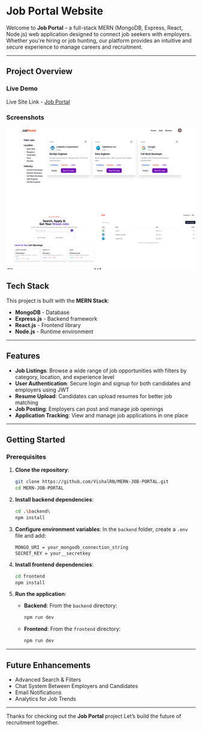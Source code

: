 # Job Portal Website

Welcome to **Job Portal** – a full-stack MERN (MongoDB, Express, React, Node.js) web application designed to connect job seekers with employers. Whether you're hiring or job hunting, our platform provides an intuitive and secure experience to manage careers and recruitment.

---
## Project Overview 

### Live Demo
Live Site Link - [Job Portal](https://react-travel-guide-phi.vercel.app/)

### Screenshots
![Travel Guide](https://github.com/VishalRN/MERN-JOB-PORTAL/blob/main/MERN-JOB-PORTAL.png)

## Tech Stack

This project is built with the **MERN Stack**:

- **MongoDB** - Database
- **Express.js** - Backend framework
- **React.js** - Frontend library
- **Node.js** - Runtime environment

---
## Features

- **Job Listings**: Browse a wide range of job opportunities with filters by category, location, and experience level
- **User Authentication**: Secure login and signup for both candidates and employers using JWT
- **Resume Upload**: Candidates can upload resumes for better job matching
- **Job Posting**: Employers can post and manage job openings
- **Application Tracking**: View and manage job applications in one place

---
## Getting Started

### Prerequisites

1. **Clone the repository**:

   ```bash
   git clone https://github.com/VishalRN/MERN-JOB-PORTAL.git
   cd MERN-JOB-PORTAL
   ```
2. **Install backend dependencies**:

   ```bash
   cd .\backend\
   npm install
   ```

3. **Configure environment variables**: In the `backend` folder, create a `.env` file and add:

   ```plaintext
   MONGO_URI = your_mongodb_connection_string
   SECRET_KEY = your__secretkey
   ```
4. **Install frontend dependencies**:

   ```bash
   cd frontend
   npm install
   ```

5. **Run the application**:

   - **Backend**: From the `backend` directory:
     ```bash
     npm run dev
     ```
   - **Frontend**: From the `frontend` directory:
     ```bash
     npm run dev
     ```
---
## Future Enhancements

- Advanced Search & Filters
- Chat System Between Employers and Candidates
- Email Notifications
- Analytics for Job Trends

---
Thanks for checking out the **Job Portal** project Let’s build the future of recruitment together.

